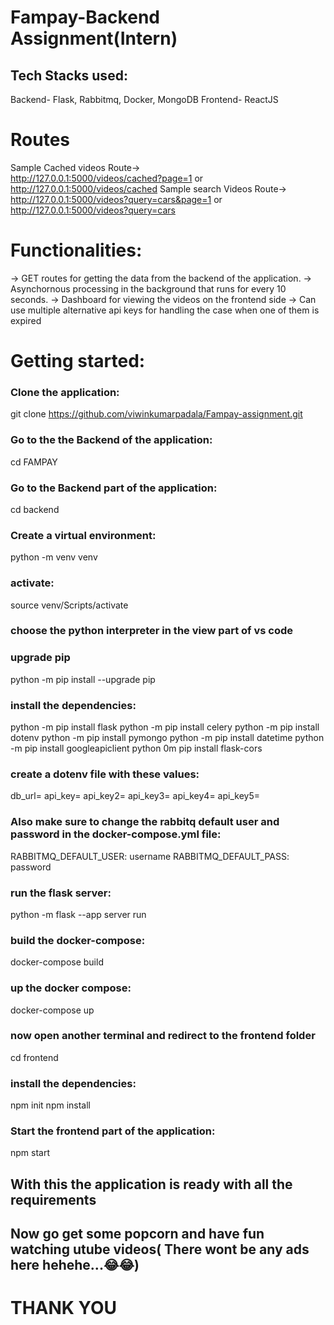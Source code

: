 # Fampay-Backend Assignment(Intern)

## Tech Stacks used:
Backend- Flask, Rabbitmq, Docker, MongoDB
Frontend- ReactJS

# Routes 
Sample Cached videos Route->  
 http://127.0.0.1:5000/videos/cached?page=1  or
 http://127.0.0.1:5000/videos/cached
Sample search Videos Route-> 
 http://127.0.0.1:5000/videos?query=cars&page=1 or
 http://127.0.0.1:5000/videos?query=cars 

# Functionalities:
-> GET routes for getting the data from the backend of the application.
-> Asynchornous processing in the background that runs for every 10 seconds.
-> Dashboard for viewing the videos on the frontend side
-> Can use multiple alternative api keys for handling the case when one of them is expired


# Getting started:

### Clone the application: 
git clone https://github.com/viwinkumarpadala/Fampay-assignment.git
### Go to the the Backend of the application:
cd FAMPAY
### Go to the Backend part of the application:
cd backend
### Create a virtual environment:
python -m venv venv
### activate:
source venv/Scripts/activate

### choose the python interpreter in the view part of vs code
### upgrade pip
python -m pip install --upgrade pip
### install the dependencies:
python -m pip install flask
python -m pip install celery
python -m pip install dotenv
python -m pip install pymongo
python -m pip install datetime
python -m pip install googleapiclient
python 0m pip install flask-cors

### create a dotenv file with these values:
db_url=
api_key=
api_key2=
api_key3=
api_key4=
api_key5=

### Also make sure to change the rabbitq default user and password in the docker-compose.yml file:
RABBITMQ_DEFAULT_USER: username
RABBITMQ_DEFAULT_PASS: password


### run the flask server:
python -m flask --app server run

### build the docker-compose:
docker-compose build

### up the docker compose:
docker-compose up

### now open another terminal and redirect to the frontend folder
cd frontend

### install the dependencies:
npm init
npm install

### Start the frontend part of the application:
npm start

## With this the application is ready with all the requirements
## Now go get some popcorn and have fun watching utube videos( There wont be any ads here hehehe...😂😂)




# THANK YOU
